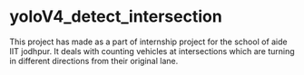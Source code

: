 # yoloV4_detect_intersection
This project has made as a part of internship project for the school of aide IIT jodhpur. It deals with counting vehicles at intersections which are turning in different directions from their original lane.
